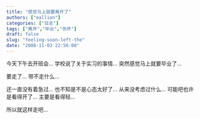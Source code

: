 ```yaml
---
title: "感觉马上就要离开了"
authors: ["eallion"]
categories: ["日志"]
tags: ["离开","毕业","伤怀"]
draft: false
slug: "feeling-soon-left-the"
date: "2008-11-03 22:56:00"
---
```


今天下午去开班会...
学校说了关于实习的事情...
突然感觉马上就要毕业了...

要走了...
带不走什么...

还一直没有着急过...
也不知是不是心态太好了...
从来没考虑过什么...
可能吧也许是看得开了...
主要是看得轻...

所以就这样走吧...
